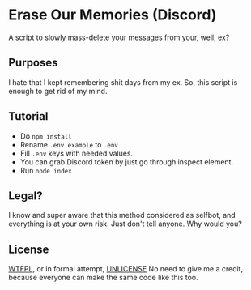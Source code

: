 # Erase Our Memories (Discord)
A script to slowly mass-delete your messages from your, well, ex?

## Purposes
I hate that I kept remembering shit days from my ex. So, this script is enough to get rid of my mind.

## Tutorial
- Do `npm install`
- Rename `.env.example` to `.env`
- Fill `.env` keys with needed values.
- You can grab Discord token by just go through inspect element.
- Run `node index`

## Legal?
I know and super aware that this method considered as selfbot, and everything is at your own risk.
Just don't tell anyone. Why would you?

## License
[WTFPL](http://www.wtfpl.net/), or in formal attempt, [UNLICENSE](https://unlicense.org/)
No need to give me a credit, because everyone can make the same code like this too.